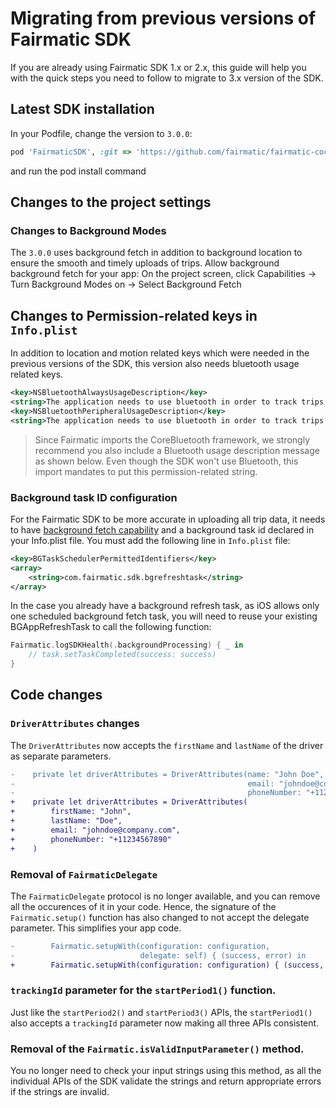 # Migrating from previous versions of Fairmatic SDK

If you are already using Fairmatic SDK 1.x or 2.x, this guide will help you with the quick steps you need to follow to migrate to 3.x version of the SDK.

## Latest SDK installation

In your Podfile, change the version to `3.0.0`:
```ruby
pod 'FairmaticSDK', :git => 'https://github.com/fairmatic/fairmatic-cocoapods', :tag => '3.0.0'
```
and run the pod install command

## Changes to the project settings

### Changes to Background Modes

The `3.0.0` uses background fetch in addition to background location to ensure the smooth and timely uploads of trips.
Allow background background fetch for your app:
On the project screen, click Capabilities → Turn Background Modes on → Select Background Fetch

## Changes to Permission-related keys in `Info.plist`

In addition to location and motion related keys which were needed in the previous versions of the SDK, this version also needs bluetooth usage related keys.

```xml
<key>NSBluetoothAlwaysUsageDescription</key>
<string>The application needs to use bluetooth in order to track trips accurately</string>
<key>NSBluetoothPeripheralUsageDescription</key>
<string>The application needs to use bluetooth in order to track trips accurately</string>
```

> Since Fairmatic imports the CoreBluetooth framework, we strongly recommend you also include a Bluetooth usage description message as shown below. Even though the SDK won't use Bluetooth, this import mandates to put this permission-related string.

### Background task ID configuration

For the Fairmatic SDK to be more accurate in uploading all trip data, it needs to have [background fetch capability](https://developer.apple.com/documentation/uikit/using-background-tasks-to-update-your-app) and a background task id declared in your Info.plist file. You must add the following line in `Info.plist` file:

```xml
<key>BGTaskSchedulerPermittedIdentifiers</key>
<array>
	<string>com.fairmatic.sdk.bgrefreshtask</string>
</array>
```

In the case you already have a background refresh task, as iOS allows only one scheduled background fetch task, you will need to reuse your existing BGAppRefreshTask to call the following function:

```swift
Fairmatic.logSDKHealth(.backgroundProcessing) { _ in
    // task.setTaskCompleted(success: success)
}
```

## Code changes

### `DriverAttributes` changes

The `DriverAttributes` now accepts the `firstName` and `lastName` of the driver as separate parameters.

```diff
-    private let driverAttributes = DriverAttributes(name: "John Doe",
-                                                    email: "johndoe@company.com",
-                                                    phoneNumber: "+11234567890")
+    private let driverAttributes = DriverAttributes(
+        firstName: "John",
+        lastName: "Doe",
+        email: "johndoe@company.com",
+        phoneNumber: "+11234567890"
+    )
```

### Removal of `FairmaticDelegate`

The `FairmaticDelegate` protocol is no longer available, and you can remove all the occurences of it in your code. Hence, the signature of the `Fairmatic.setup()` function has also changed to not accept the delegate parameter. This simplifies your app code.

```diff
-        Fairmatic.setupWith(configuration: configuration,
-                            delegate: self) { (success, error) in
+        Fairmatic.setupWith(configuration: configuration) { (success, error) in
```

### `trackingId` parameter for the `startPeriod1()` function.

Just like the `startPeriod2()` and `startPeriod3()` APIs, the `startPeriod1()` also accepts a `trackingId` parameter now making all three APIs consistent. 

### Removal of the `Fairmatic.isValidInputParameter()` method.

You no longer need to check your input strings using this method, as all the individual APIs of the SDK validate the strings and return appropriate errors if the strings are invalid.
